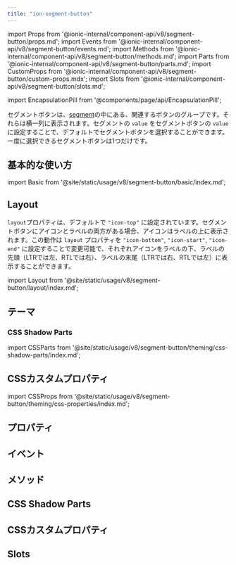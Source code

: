 ```yaml
---
title: "ion-segment-button"
---
```

import Props from '@ionic-internal/component-api/v8/segment-button/props.md';
import Events from '@ionic-internal/component-api/v8/segment-button/events.md';
import Methods from '@ionic-internal/component-api/v8/segment-button/methods.md';
import Parts from '@ionic-internal/component-api/v8/segment-button/parts.md';
import CustomProps from '@ionic-internal/component-api/v8/segment-button/custom-props.mdx';
import Slots from '@ionic-internal/component-api/v8/segment-button/slots.md';

<head>
  <title>ion-segment-button | Segment Button Icon and Segment Value</title>
  <meta name="description" content="ion-segment-buttonsは、Segmentの中にある関連するボタンのグループです。Ionic Frameworkアプリでsegment-buttonsのアイコンの使い方を学び、その値を確認します。" />
</head>

import EncapsulationPill from '@components/page/api/EncapsulationPill';

<EncapsulationPill type="shadow" />


セグメントボタンは、[segment](segment.md)の中にある、関連するボタンのグループです。それらは横一列に表示されます。セグメントの `value` をセグメントボタンの `value` に設定することで、デフォルトでセグメントボタンを選択することができます。一度に選択できるセグメントボタンは1つだけです。


## 基本的な使い方

import Basic from '@site/static/usage/v8/segment-button/basic/index.md';

<Basic />


## Layout

`layout`プロパティは、デフォルトで `"icon-top"` に設定されています。セグメントボタンにアイコンとラベルの両方がある場合、アイコンはラベルの上に表示されます。この動作は `layout` プロパティを `"icon-bottom"`, `"icon-start"`, `"icon-end"` に設定することで変更可能で、それぞれアイコンをラベルの下、ラベルの先頭（LTRでは左、RTLでは右）、ラベルの末尾（LTRでは右、RTLでは左）に表示することができます。

import Layout from '@site/static/usage/v8/segment-button/layout/index.md';

<Layout />


## テーマ
### CSS Shadow Parts

import CSSParts from '@site/static/usage/v8/segment-button/theming/css-shadow-parts/index.md';

<CSSParts />


## CSSカスタムプロパティ

import CSSProps from '@site/static/usage/v8/segment-button/theming/css-properties/index.md';

<CSSProps />


## プロパティ
<Props />

## イベント
<Events />

## メソッド
<Methods />

## CSS Shadow Parts
<Parts />

## CSSカスタムプロパティ
<CustomProps />

## Slots
<Slots />
